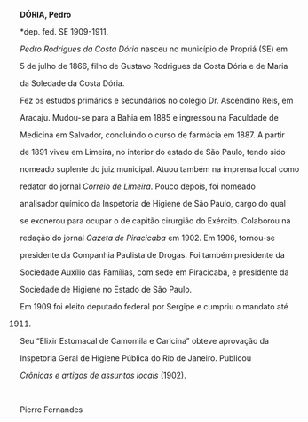 **DÓRIA, Pedro**



\*dep. fed. SE 1909-1911.



*Pedro Rodrigues da Costa Dória* nasceu no município de Propriá (SE) em

5 de julho de 1866, filho de Gustavo Rodrigues da Costa Dória e de Maria

da Soledade da Costa Dória.



Fez os estudos primários e secundários no colégio Dr. Ascendino Reis, em

Aracaju. Mudou-se para a Bahia em 1885 e ingressou na Faculdade de

Medicina em Salvador, concluindo o curso de farmácia em 1887. A partir

de 1891 viveu em Limeira, no interior do estado de São Paulo, tendo sido

nomeado suplente do juiz municipal. Atuou também na imprensa local como

redator do jornal *Correio de* *Limeira*. Pouco depois, foi nomeado

analisador químico da Inspetoria de Higiene de São Paulo, cargo do qual

se exonerou para ocupar o de capitão cirurgião do Exército. Colaborou na

redação do jornal *Gazeta de Piracicaba* em 1902. Em 1906, tornou-se

presidente da Companhia Paulista de Drogas. Foi também presidente da

Sociedade Auxílio das Famílias, com sede em Piracicaba, e presidente da

Sociedade de Higiene no Estado de São Paulo.



Em 1909 foi eleito deputado federal por Sergipe e cumpriu o mandato até

1911.



Seu “Elixir Estomacal de Camomila e Caricina” obteve aprovação da

Inspetoria Geral de Higiene Pública do Rio de Janeiro. Publicou

*Crônicas e artigos de assuntos locais* (1902).



 



Pierre Fernandes



